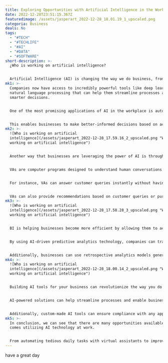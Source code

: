 ```yaml
---
title: Exploring Opportunities with Artificial Intelligence in the Workplace
date: 2022-12-28T23:51:15.367Z
featuredimage: /assets/jasperart_2022-12-28_18.01.19_1_upscaled.png
categoria: Business
deals: No
tags:
  - "#TECH"
  - "#TECHLIFE"
  - "#AI"
  - "#DATA"
  - "#SOFTWARE"
short-description: >-
  ¿Who is working on artificial intelligence?


  Artificial Intelligence (AI) is changing the way we do business, from automating mundane tasks to providing valuable insights. With the increasing use of AI in the workplace, companies have been able to improve their productivity and efficiency while also reducing their costs.
mk1: >-
  Companies now have access to incredibly powerful tools like deep learning and
  natural language processing that can help them streamline processes and make
  smarter decisions.


  One of the most promising applications of AI in the workplace is automated decision-making. AI algorithms can analyze vast quantities of information quickly in order to identify trends or correlations in data that might not be immediately apparent to humans. 


  This enables businesses to make better-informed decisions based on actual evidence rather than gut instinct or guesswork. As an example, AI could be used to select candidates for job positions based on past performance rather than subjective factors such as personal connections or appearance.
mk2: >-
  ![Who is working on artificial
  intelligence](/assets/jasperart_2022-12-28_17.59.16_2_upscaled.png "Who is
  working on artificial intelligence")


  Another way that businesses are leveraging the power of AI is through virtual assistants (VAs). 


  VAs are computer programs designed to understand human conversations and carry out tasks accordingly. 


  For instance, VAs can answer customer queries instantly without having to wait for an employee to get back with an answer; this saves time for both customers and employees. 


  VAs can also provide recommendations based on customer queries or purchases, thereby increasing customer satisfaction rates.
mk3: >-
  ![Who is working on artificial
  intelligence](/assets/jasperart_2022-12-28_17.58.28_3_upscaled.png "Who is
  working on artificial intelligence")


  BI is helping businesses become more efficient by allowing them to access real-time insights into their operations without having to rely on manual labor or extensive research projects. 


  By using AI-driven predictive analytics technology, companies can track key performance indicators (KPIs) like total sales volume against budgets set forth by management teams or detect any decrease in sales before it becomes a significant problem for the company’s bottom line. 


  Additionally, businesses can use retrospective analytics models generated by machine learning algorithms to review past performances and determine what adjustments need to be made going forward in order for the company’s KPIs continue growing year over year.
mk4: >-
  ![Who is working on artificial
  intelligence](/assets/jasperart_2022-12-28_18.00.14_2_upscaled.png "Who is
  working on artificial intelligence")


  Building AI tools for your business can revolutionize the way you do business, from automating tedious tasks to providing valuable insights. 


  AI-powered solutions can help streamline processes and enable businesses to make smarter decisions based on actual evidence rather than guesswork. With improved decision-making capabilities, increased efficiency and productivity, enhanced customer service experience and cost savings, it's clear that there are many benefits to be gained from utilizing AI in the workplace. 


  Additionally, custom-made AI tools can ensure compliance with any applicable regulations or industry standards.  Ultimately, building AI tools for your business is an investment that will reap rewards for years to come. We wrote an article on a [free tool to create Data Science and AI scripts here](www.3minread.com/best-online-collaborative-python-ide-alternative/)
mk5: >-
  In conclusion, we can see that there are many opportunities available when it
  comes utilizing AI technology at work. 


  From automating tedious daily tasks with virtual assistants to improving decision-making capabilities through predictive analytics models – artificial intelligence has revolutionized how people do business today and will continue playing an increasingly important role in every industry going forward.
---
```

h﻿ave a great day